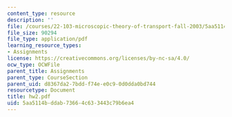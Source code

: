 ```yaml
---
content_type: resource
description: ''
file: /courses/22-103-microscopic-theory-of-transport-fall-2003/5aa5114bddab73664c633443c79b6ea4_hw2.pdf
file_size: 90294
file_type: application/pdf
learning_resource_types:
- Assignments
license: https://creativecommons.org/licenses/by-nc-sa/4.0/
ocw_type: OCWFile
parent_title: Assignments
parent_type: CourseSection
parent_uid: d8367da2-7bdd-f74e-e0c9-0d0dda0bd744
resourcetype: Document
title: hw2.pdf
uid: 5aa5114b-ddab-7366-4c63-3443c79b6ea4
---
```

